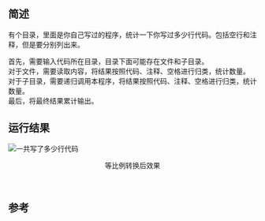 <!-- @format -->

## 简述

有个目录，里面是你自己写过的程序，统计一下你写过多少行代码。包括空行和注释，但是要分别列出来。

首先，需要输入代码所在目录，目录下面可能存在文件和子目录。  
对于文件，需要读取内容，将结果按照代码、注释、空格进行归类，统计数量。  
对于子目录，需要递归调用本程序，将结果按照代码、注释、空格进行归类，统计数量。  
最后，将最终结果累计输出。  

## 运行结果

![一共写了多少行代码](./ouput/resize_ratio_5.jpg)

<p align='center'>等比例转换后效果</p>
<br/>

## 参考
